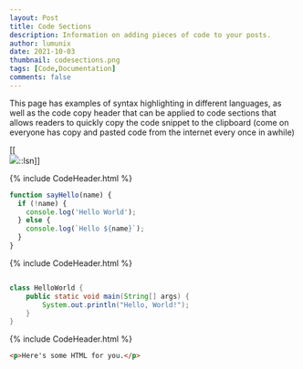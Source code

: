 ```yaml
---
layout: Post
title: Code Sections
description: Information on adding pieces of code to your posts.
author: lumunix
date: 2021-10-03
thumbnail: codesections.png
tags: [Code,Documentation]
comments: false
---
```

This page has examples of syntax highlighting in different languages, as well as the code copy header that can be applied to code sections that allows readers to quickly copy the code snippet to the clipboard (come on everyone has copy and pasted code from the internet every once in awhile)

[[<br><img src="{{site.baseurl}}/assets/img/code.png">::lsn]]


{% include CodeHeader.html %}
```javascript
function sayHello(name) {
  if (!name) {
    console.log('Hello World');
  } else {
    console.log(`Hello ${name}`);
  }
}
```

{% include CodeHeader.html %}
```java

class HelloWorld {
    public static void main(String[] args) {
        System.out.println("Hello, World!");
    }
}
```

{% include CodeHeader.html %}
```html
<p>Here's some HTML for you.</p>
```
